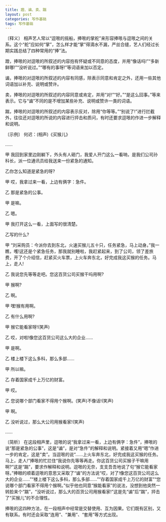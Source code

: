```yaml
---
title: 蹬、谝、卖、踹
layout: post
categories: 写作基础
tags: 写作基础
---
```


〔释义〕 相声艺人常以“逗哏的摇船，捧哏的掌舵”来形容捧哏与逗哏之间的关系。这个“舵”应如何“掌”，怎么样才能“掌”得滴水不漏，严丝合缝，艺人们经过长期实践总结了四种常用的“捧”法。

蹬，捧哏的对逗哏的所叙述的内容抱有怀疑或不同意的态度，并用“像话吗!”“多新鲜哪!”“没听说过。”“哪有的事呀!”等词语来加以否定。

谝，捧哏的对逗哏的所叙述的内容有同感，除表示同意和肯定之外，还用一些其他词语加以补充、说明或赞许。

卖，捧哏的对逗哏的所叙述的内容同意或肯定，并用“对!”“好。”“是这么回事。”等来表示。它与“谝”不同的是不增加某些补充、说明或赞许一类的词语。

踹，捧哏的对逗哏的所叙述的内容表示反对，除用“你等等。”“别说了!”进行拦截外，往往还对逗哏的所说的内容进行抨击和质问，有时还要求逗哏的作进一步解释和说明。

〔示例〕 何迟：(相声)《买猴儿》

……

甲 我回到家里边刚躺下，外头有人砸门，我爱人开门这么一看呐，是我们公司孙科长，派一位通讯员给我送来一份紧急的通知。

乙你怎么知道是紧急的呀?

甲 哎，我拿过来一看，上边有俩字：急件。

乙 那是紧急的公事。

甲 是嘛。

乙 嗯。

甲 我打开这么一看，上面写的很清楚。

乙写的什么?

甲 “刘采购员：今派你去到东北，火速买猴儿五十只，任务紧急，马上动身。”我一瞧，嚄!这还是个紧急任务，那我就别睡啦，我赶紧起来，到了公司，领了差旅费，开了个介绍信，赶紧买火车票，上火车奔东北，好完成我这买猴的任务。马上，走人!

乙 我说您先等等走吧。您这百货公司买猴干吗用啊?

甲 猴啊?

乙 啊。

甲 嘿!猴有用啊。

乙 有什么用啊?

甲 猴它能看家呀!(笑声)

乙 哎，对啦!像您这百货公司这么大的企业……

甲 是啊。

乙 楼上楼下这么多科，那么多部……

甲 所以嘛。

乙 存着国家成千上万亿的财富。

甲 哎。

乙 您说哪个部门看家不得用个猴啊。(笑声)不像话!(笑声)

甲 啊。

乙 没听说过，那么大公司用猴看家!(笑声)

……

〔简析〕 在这段相声里，逗哏的说“我拿过来一看，上边有俩字：急件”，捧哏的说“那是紧急的公事”，这是“谝”，是对“急件”的解释和说明。紧接着又用“嗯”作进一步的肯定，这是“卖”。当逗哏的说“……上火车奔东北，好完成我这买猴的任务。马上，走人!”捧哏的忙拦住“我说你先等等再走。你这百货公司买猴子干嘛用啊?”这是“踹”，要求作解释和说明。逗哏的无奈，支支吾吾地说了句“猴它能看家呀。”捧眼的顺着逗哏的意思又采取了“谝”的方法说“哎，对了!像您这百货公司这么大的企业……”“楼上楼下这么多科，那么多部……”“存着国家成千上万亿的财富”“您说哪个部门看家不得用个猴啊。”似乎他也同意“猴能看家”的说法，没想到他突然一转脸来个“踹”，“没听说过，那么大的百货公司用猴看家!”这是先“谝”后“踹”，抨击了“买猴儿”的不合理性。

捧哏的这四种方法，在一段相声中经常是交替使用、互为因果。它们既有区别，又有联系。有时还会采取“连用”、“兼用”、“套用”等方式出现。 
